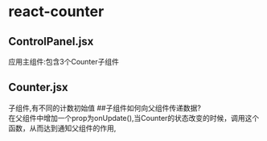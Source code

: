 # react-counter
## ControlPanel.jsx<br/>
应用主组件:包含3个Counter子组件
## Counter.jsx<br/>
子组件,有不同的计数初始值
##子组件如何向父组件传递数据?<br/>
在父组件中增加一个prop为onUpdate(),当Counter的状态改变的时候，调用这个函数，从而达到通知父组件的作用,
